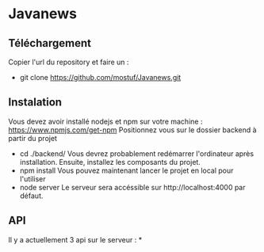 # Javanews
## Téléchargement
Copier l'url du repository et faire un : 
* git clone https://github.com/mostuf/Javanews.git

## Instalation
Vous devez avoir installé nodejs et npm sur votre machine : https://www.npmjs.com/get-npm
Positionnez vous sur le dossier backend à partir du projet
* cd ./backend/
Vous devrez probablement redémarrer l'ordinateur après installation.
Ensuite, installez les composants du projet.
* npm install
Vous pouvez maintenant lancer le projet en local pour l'utiliser
* node server
Le serveur sera accéssible sur http://localhost:4000 par défaut.

## API
Il y a actuellement 3 api sur le serveur :
*